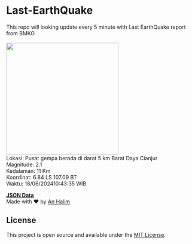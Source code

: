# Last-EarthQuake
This repo will looking update every 5 minute with Last EarthQuake report from BMKG
<br>
<br>
<img src="https://static.bmkg.go.id/20240618104335.mmi.jpg" width="300"/>
<br>
Lokasi: Pusat gempa berada di darat 5 km Barat Daya Cianjur <br>
Magnitude: 2.1 <br>
Kedalaman: 11 Km <br>
Koordinat: 6.84 LS 107.09 BT <br>
Waktu: 18/06/202410:43:35 WIB <br>

<a href="./data/data.json">**JSON Data**</a>
<br>
Made with ❤️ by <a href="https://github.com/an-halim">An Halim</a>
## License

This project is open source and available under the [MIT License](LICENSE).
